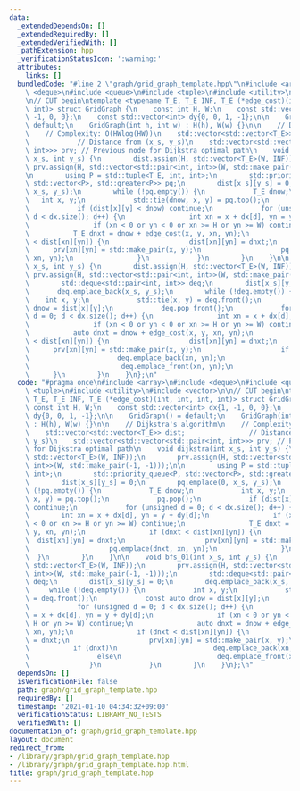 ```yaml
---
data:
  _extendedDependsOn: []
  _extendedRequiredBy: []
  _extendedVerifiedWith: []
  _pathExtension: hpp
  _verificationStatusIcon: ':warning:'
  attributes:
    links: []
  bundledCode: "#line 2 \"graph/grid_graph_template.hpp\"\n#include <array>\n#include\
    \ <deque>\n#include <queue>\n#include <tuple>\n#include <utility>\n#include <vector>\n\
    \n// CUT begin\ntemplate <typename T_E, T_E INF, T_E (*edge_cost)(int, int, int,\
    \ int)> struct GridGraph {\n    const int H, W;\n    const std::vector<int> dx{1,\
    \ -1, 0, 0};\n    const std::vector<int> dy{0, 0, 1, -1};\n\n    GridGraph() =\
    \ default;\n    GridGraph(int h, int w) : H(h), W(w) {}\n\n    // Dijkstra's algorithm\n\
    \    // Complexity: O(HWlog(HW))\n    std::vector<std::vector<T_E>> dist;    \
    \            // Distance from (x_s, y_s)\n    std::vector<std::vector<std::pair<int,\
    \ int>>> prv; // Previous node for Dijkstra optimal path\n    void dijkstra(int\
    \ x_s, int y_s) {\n        dist.assign(H, std::vector<T_E>(W, INF));\n       \
    \ prv.assign(H, std::vector<std::pair<int, int>>(W, std::make_pair(-1, -1)));\n\
    \n        using P = std::tuple<T_E, int, int>;\n        std::priority_queue<P,\
    \ std::vector<P>, std::greater<P>> pq;\n        dist[x_s][y_s] = 0;\n        pq.emplace(0,\
    \ x_s, y_s);\n        while (!pq.empty()) {\n            T_E dnow;\n         \
    \   int x, y;\n            std::tie(dnow, x, y) = pq.top();\n            pq.pop();\n\
    \            if (dist[x][y] < dnow) continue;\n            for (unsigned d = 0;\
    \ d < dx.size(); d++) {\n                int xn = x + dx[d], yn = y + dy[d];\n\
    \                if (xn < 0 or yn < 0 or xn >= H or yn >= W) continue;\n     \
    \           T_E dnxt = dnow + edge_cost(x, y, xn, yn);\n                if (dnxt\
    \ < dist[xn][yn]) {\n                    dist[xn][yn] = dnxt;\n              \
    \      prv[xn][yn] = std::make_pair(x, y);\n                    pq.emplace(dnxt,\
    \ xn, yn);\n                }\n            }\n        }\n    }\n\n    void bfs_01(int\
    \ x_s, int y_s) {\n        dist.assign(H, std::vector<T_E>(W, INF));\n       \
    \ prv.assign(H, std::vector<std::pair<int, int>>(W, std::make_pair(-1, -1)));\n\
    \        std::deque<std::pair<int, int>> deq;\n        dist[x_s][y_s] = 0;\n \
    \       deq.emplace_back(x_s, y_s);\n        while (!deq.empty()) {\n        \
    \    int x, y;\n            std::tie(x, y) = deq.front();\n            const auto\
    \ dnow = dist[x][y];\n            deq.pop_front();\n            for (unsigned\
    \ d = 0; d < dx.size(); d++) {\n                int xn = x + dx[d], yn = y + dy[d];\n\
    \                if (xn < 0 or yn < 0 or xn >= H or yn >= W) continue;\n     \
    \           auto dnxt = dnow + edge_cost(x, y, xn, yn);\n                if (dnxt\
    \ < dist[xn][yn]) {\n                    dist[xn][yn] = dnxt;\n              \
    \      prv[xn][yn] = std::make_pair(x, y);\n                    if (dnxt)\n  \
    \                      deq.emplace_back(xn, yn);\n                    else\n \
    \                       deq.emplace_front(xn, yn);\n                }\n      \
    \      }\n        }\n    }\n};\n"
  code: "#pragma once\n#include <array>\n#include <deque>\n#include <queue>\n#include\
    \ <tuple>\n#include <utility>\n#include <vector>\n\n// CUT begin\ntemplate <typename\
    \ T_E, T_E INF, T_E (*edge_cost)(int, int, int, int)> struct GridGraph {\n   \
    \ const int H, W;\n    const std::vector<int> dx{1, -1, 0, 0};\n    const std::vector<int>\
    \ dy{0, 0, 1, -1};\n\n    GridGraph() = default;\n    GridGraph(int h, int w)\
    \ : H(h), W(w) {}\n\n    // Dijkstra's algorithm\n    // Complexity: O(HWlog(HW))\n\
    \    std::vector<std::vector<T_E>> dist;                // Distance from (x_s,\
    \ y_s)\n    std::vector<std::vector<std::pair<int, int>>> prv; // Previous node\
    \ for Dijkstra optimal path\n    void dijkstra(int x_s, int y_s) {\n        dist.assign(H,\
    \ std::vector<T_E>(W, INF));\n        prv.assign(H, std::vector<std::pair<int,\
    \ int>>(W, std::make_pair(-1, -1)));\n\n        using P = std::tuple<T_E, int,\
    \ int>;\n        std::priority_queue<P, std::vector<P>, std::greater<P>> pq;\n\
    \        dist[x_s][y_s] = 0;\n        pq.emplace(0, x_s, y_s);\n        while\
    \ (!pq.empty()) {\n            T_E dnow;\n            int x, y;\n            std::tie(dnow,\
    \ x, y) = pq.top();\n            pq.pop();\n            if (dist[x][y] < dnow)\
    \ continue;\n            for (unsigned d = 0; d < dx.size(); d++) {\n        \
    \        int xn = x + dx[d], yn = y + dy[d];\n                if (xn < 0 or yn\
    \ < 0 or xn >= H or yn >= W) continue;\n                T_E dnxt = dnow + edge_cost(x,\
    \ y, xn, yn);\n                if (dnxt < dist[xn][yn]) {\n                  \
    \  dist[xn][yn] = dnxt;\n                    prv[xn][yn] = std::make_pair(x, y);\n\
    \                    pq.emplace(dnxt, xn, yn);\n                }\n          \
    \  }\n        }\n    }\n\n    void bfs_01(int x_s, int y_s) {\n        dist.assign(H,\
    \ std::vector<T_E>(W, INF));\n        prv.assign(H, std::vector<std::pair<int,\
    \ int>>(W, std::make_pair(-1, -1)));\n        std::deque<std::pair<int, int>>\
    \ deq;\n        dist[x_s][y_s] = 0;\n        deq.emplace_back(x_s, y_s);\n   \
    \     while (!deq.empty()) {\n            int x, y;\n            std::tie(x, y)\
    \ = deq.front();\n            const auto dnow = dist[x][y];\n            deq.pop_front();\n\
    \            for (unsigned d = 0; d < dx.size(); d++) {\n                int xn\
    \ = x + dx[d], yn = y + dy[d];\n                if (xn < 0 or yn < 0 or xn >=\
    \ H or yn >= W) continue;\n                auto dnxt = dnow + edge_cost(x, y,\
    \ xn, yn);\n                if (dnxt < dist[xn][yn]) {\n                    dist[xn][yn]\
    \ = dnxt;\n                    prv[xn][yn] = std::make_pair(x, y);\n         \
    \           if (dnxt)\n                        deq.emplace_back(xn, yn);\n   \
    \                 else\n                        deq.emplace_front(xn, yn);\n \
    \               }\n            }\n        }\n    }\n};\n"
  dependsOn: []
  isVerificationFile: false
  path: graph/grid_graph_template.hpp
  requiredBy: []
  timestamp: '2021-01-10 04:34:32+09:00'
  verificationStatus: LIBRARY_NO_TESTS
  verifiedWith: []
documentation_of: graph/grid_graph_template.hpp
layout: document
redirect_from:
- /library/graph/grid_graph_template.hpp
- /library/graph/grid_graph_template.hpp.html
title: graph/grid_graph_template.hpp
---
```

